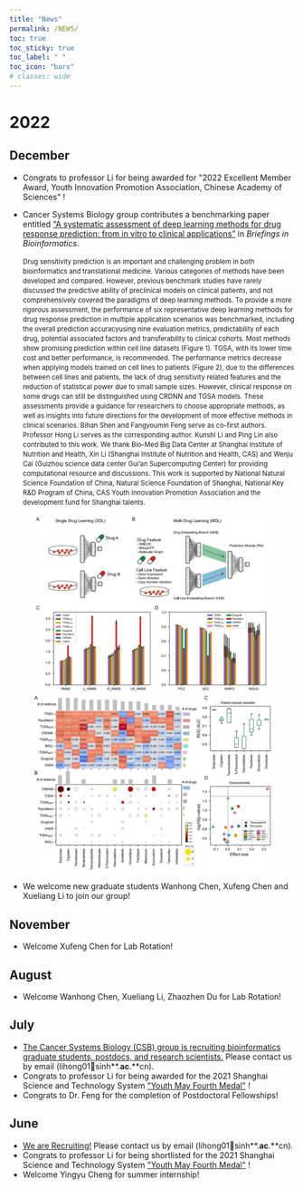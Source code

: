 ```yaml
---
title: "News"
permalink: /NEWS/
toc: true
toc_sticky: true
toc_label: " "
toc_icon: "bars"
# classes: wide
---
```

# 2022

## December

* Congrats to professor Li for being awarded for "2022 Excellent Member Award, Youth Innovation Promotion Association, Chinese Academy of Sciences" !

* Cancer Systems Biology group contributes a benchmarking paper entitled [“A systematic assessment of deep learning methods for drug response prediction: from in vitro to clinical applications”](https://mp.weixin.qq.com/s/09dBX0DAGto6RA0waZH4fw) in _Briefings in Bioinformatics_.

  <small>Drug sensitivity prediction is an important and challenging problem in both bioinformatics and translational medicine. Various categories of methods have been developed and compared. However, previous benchmark studies have rarely discussed the predictive ability of preclinical models on clinical patients, and not comprehensively covered the paradigms of deep learning methods.
  To provide a more rigorous assessment, the performance of six representative deep learning methods for drug response prediction in multiple application scenarios was benchmarked, including the overall prediction accuracyusing nine evaluation metrics, predictability of each drug, potential associated factors and transferability to clinical cohorts. Most methods show promising prediction within cell line datasets (Figure 1). TGSA, with its lower time cost and better performance, is recommended. The performance metrics decrease when applying models trained on cell lines to patients (Figure 2), due to the differences between cell lines and patients, the lack of drug sensitivity related features and the reduction of statistical power due to small sample sizes. However, clinical response on some drugs can still be distinguished using CRDNN and TGSA models. These assessments provide a guidance for researchers to choose appropriate methods, as well as insights into future directions for the development of more effective methods in clinical scenarios.
  Bihan Shen and Fangyoumin Feng serve as co-first authors. Professor Hong Li serves as the corresponding author. Kunshi Li and Ping Lin also contributed to this work. We thank Bio-Med Big Data Center at Shanghai Institute of Nutrition and Health, Xin Li (Shanghai Institute of Nutrition and Health, CAS) and Wenju Cai (Guizhou science data center Gui’an Supercomputing Center) for providing computational resource and discussions. This work is supported by National Natural Science Foundation of China, Natural Science Foundation of Shanghai, National Key R&D Program of China, CAS Youth Innovation Promotion Association and the development fund for Shanghai talents.</small>
<figure class="half">
  <a href="/assets/img/news/BIB2022FIG3.jpg" title="Figure1. Overall performance of two typical deep learning paradigms for drug response prediction" alt="Figure1. Overall performance of two typical deep learning paradigms for drug response prediction">
  <img src="/assets/img/news/BIB2022FIG3.jpg" title="Figure1. Overall performance of two typical deep learning paradigms for drug response prediction" alt="Figure1. Overall performance of two typical deep learning paradigms for drug response prediction"></a>
  <a href="/assets/img/news/BIB2022FIG2.jpg" title="Figure2. Assessment of model transferability on clinical cohorts" alt="Figure2. Assessment of model transferability on clinical cohorts">
  <img src="/assets/img/news/BIB2022FIG2.jpg" title="Figure2. Assessment of model transferability on clinical cohorts" alt="Figure2. Assessment of model transferability on clinical cohorts"></a>
</figure>

* We welcome new graduate students Wanhong Chen, Xufeng Chen and Xueliang Li to join our group!
  
## November

* Welcome Xufeng Chen for Lab Rotation!

## August
* Welcome Wanhong Chen, Xueliang Li, Zhaozhen Du for Lab Rotation!

## July
* [The Cancer Systems Biology (CSB) group is recruiting bioinformatics graduate students, postdocs, and research scientists.](https://mp.weixin.qq.com/s/Uy-JTOyzY0aRbXBqJhN3gQ)  Please contact us by email (lihong01:paperclip:sinh**.**ac**.**cn).
* Congrats to professor Li for being awarded for the 2021 Shanghai Science and Technology System ["Youth May Fourth Medal"](https://mp.weixin.qq.com/s/auRFODYnQS0AgRUbIC3Udw) !
* Congrats to Dr. Feng for the completion of Postdoctoral Fellowships!

## June
* [We are Recruiting!](https://mp.weixin.qq.com/s/TiMQ6OaOqS5glV4V9LSiFg)  Please contact us by email (lihong01:paperclip:sinh**.**ac**.**cn).
* Congrats to professor Li for being shortlisted for the 2021 Shanghai Science and Technology System ["Youth May Fourth Medal"](https://mp.weixin.qq.com/s/WJEZk6PW9rJHTI1YDBCUcA) !
* Welcome Yingyu Cheng for summer internship!
